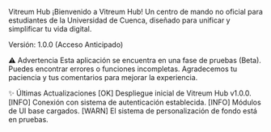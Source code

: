 Vitreum Hub
¡Bienvenido a Vitreum Hub! Un centro de mando no oficial para estudiantes de la Universidad de Cuenca, diseñado para unificar y simplificar tu vida digital.

Versión: 1.0.0 (Acceso Anticipado)

⚠️ Advertencia
Esta aplicación se encuentra en una fase de pruebas (Beta). Puedes encontrar errores o funciones incompletas. Agradecemos tu paciencia y tus comentarios para mejorar la experiencia.

✨ Últimas Actualizaciones
[OK] Despliegue inicial de Vitreum Hub v1.0.0.
[INFO] Conexión con sistema de autenticación establecida.
[INFO] Módulos de UI base cargados.
[WARN] El sistema de personalización de fondo está en pruebas.
